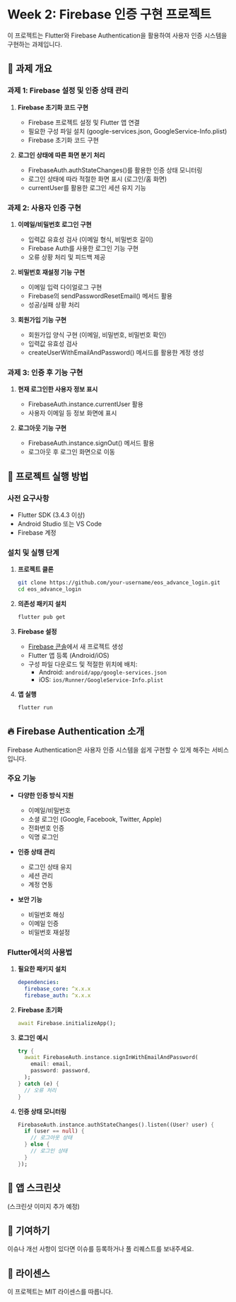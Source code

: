 # Week 2: Firebase 인증 구현 프로젝트

이 프로젝트는 Flutter와 Firebase Authentication을 활용하여 사용자 인증 시스템을 구현하는 과제입니다.

## 📝 과제 개요

### 과제 1: Firebase 설정 및 인증 상태 관리
1. **Firebase 초기화 코드 구현**
   - Firebase 프로젝트 설정 및 Flutter 앱 연결
   - 필요한 구성 파일 설치 (google-services.json, GoogleService-Info.plist)
   - Firebase 초기화 코드 구현

2. **로그인 상태에 따른 화면 분기 처리**
   - FirebaseAuth.authStateChanges()를 활용한 인증 상태 모니터링
   - 로그인 상태에 따라 적절한 화면 표시 (로그인/홈 화면)
   - currentUser를 활용한 로그인 세션 유지 기능

### 과제 2: 사용자 인증 구현
1. **이메일/비밀번호 로그인 구현**
   - 입력값 유효성 검사 (이메일 형식, 비밀번호 길이)
   - Firebase Auth를 사용한 로그인 기능 구현
   - 오류 상황 처리 및 피드백 제공

2. **비밀번호 재설정 기능 구현**
   - 이메일 입력 다이얼로그 구현
   - Firebase의 sendPasswordResetEmail() 메서드 활용
   - 성공/실패 상황 처리

3. **회원가입 기능 구현**
   - 회원가입 양식 구현 (이메일, 비밀번호, 비밀번호 확인)
   - 입력값 유효성 검사
   - createUserWithEmailAndPassword() 메서드를 활용한 계정 생성

### 과제 3: 인증 후 기능 구현
1. **현재 로그인한 사용자 정보 표시**
   - FirebaseAuth.instance.currentUser 활용
   - 사용자 이메일 등 정보 화면에 표시

2. **로그아웃 기능 구현**
   - FirebaseAuth.instance.signOut() 메서드 활용
   - 로그아웃 후 로그인 화면으로 이동

## 🚀 프로젝트 실행 방법

### 사전 요구사항
- Flutter SDK (3.4.3 이상)
- Android Studio 또는 VS Code
- Firebase 계정

### 설치 및 실행 단계

1. **프로젝트 클론**
   ```bash
   git clone https://github.com/your-username/eos_advance_login.git
   cd eos_advance_login
   ```

2. **의존성 패키지 설치**
   ```bash
   flutter pub get
   ```

3. **Firebase 설정**
   - [Firebase 콘솔](https://console.firebase.google.com)에서 새 프로젝트 생성
   - Flutter 앱 등록 (Android/iOS)
   - 구성 파일 다운로드 및 적절한 위치에 배치:
     - Android: `android/app/google-services.json`
     - iOS: `ios/Runner/GoogleService-Info.plist`

4. **앱 실행**
   ```bash
   flutter run
   ```

## 🔥 Firebase Authentication 소개

Firebase Authentication은 사용자 인증 시스템을 쉽게 구현할 수 있게 해주는 서비스입니다.

### 주요 기능
- **다양한 인증 방식 지원**
  - 이메일/비밀번호
  - 소셜 로그인 (Google, Facebook, Twitter, Apple)
  - 전화번호 인증
  - 익명 로그인

- **인증 상태 관리**
  - 로그인 상태 유지
  - 세션 관리
  - 계정 연동

- **보안 기능**
  - 비밀번호 해싱
  - 이메일 인증
  - 비밀번호 재설정

### Flutter에서의 사용법

1. **필요한 패키지 설치**
   ```yaml
   dependencies:
     firebase_core: ^x.x.x
     firebase_auth: ^x.x.x
   ```

2. **Firebase 초기화**
   ```dart
   await Firebase.initializeApp();
   ```

3. **로그인 예시**
   ```dart
   try {
     await FirebaseAuth.instance.signInWithEmailAndPassword(
       email: email,
       password: password,
     );
   } catch (e) {
     // 오류 처리
   }
   ```

4. **인증 상태 모니터링**
   ```dart
   FirebaseAuth.instance.authStateChanges().listen((User? user) {
     if (user == null) {
       // 로그아웃 상태
     } else {
       // 로그인 상태
     }
   });
   ```

## 📱 앱 스크린샷

(스크린샷 이미지 추가 예정)

## 🤝 기여하기

이슈나 개선 사항이 있다면 이슈를 등록하거나 풀 리퀘스트를 보내주세요.

## 📄 라이센스

이 프로젝트는 MIT 라이센스를 따릅니다.
